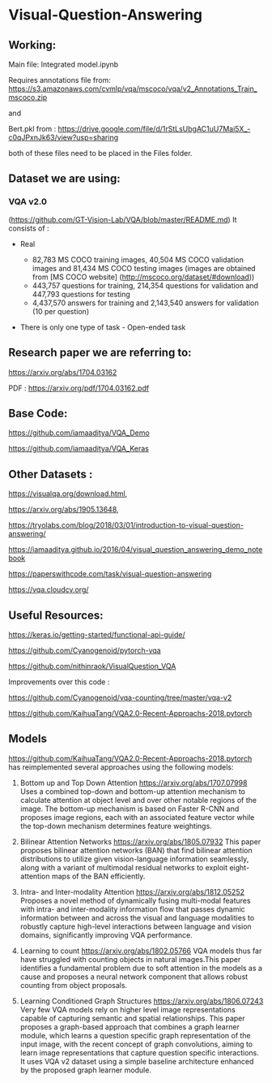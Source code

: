 # Visual-Question-Answering

## Working:
Main file: Integrated model.ipynb

Requires annotations file from: https://s3.amazonaws.com/cvmlp/vqa/mscoco/vqa/v2_Annotations_Train_mscoco.zip

and 

Bert.pkl from :
https://drive.google.com/file/d/1rStLsUbgAC1uU7Mai5X_-c0qJPxnJk63/view?usp=sharing

both of these files need to be placed in the Files folder.

## Dataset we are using:

### VQA v2.0 
(https://github.com/GT-Vision-Lab/VQA/blob/master/README.md)
It consists of : 

- Real
  - 82,783 MS COCO training images, 40,504 MS COCO validation images and 81,434 MS COCO testing images (images are obtained from [MS COCO website] (http://mscoco.org/dataset/#download))
  - 443,757 questions for training, 214,354 questions for validation and 447,793 questions for testing
  - 4,437,570 answers for training and 2,143,540 answers for validation (10 per question)
  
- There is only one type of task - 
Open-ended task


## Research paper we are referring to: 
https://arxiv.org/abs/1704.03162

PDF : https://arxiv.org/pdf/1704.03162.pdf

## Base Code:

https://github.com/iamaaditya/VQA_Demo

https://github.com/iamaaditya/VQA_Keras


## Other Datasets : 
https://visualqa.org/download.html,

https://arxiv.org/abs/1905.13648,

https://tryolabs.com/blog/2018/03/01/introduction-to-visual-question-answering/

https://iamaaditya.github.io/2016/04/visual_question_answering_demo_notebook

https://paperswithcode.com/task/visual-question-answering

https://vqa.cloudcv.org/


## Useful Resources:
https://keras.io/getting-started/functional-api-guide/

https://github.com/Cyanogenoid/pytorch-vqa

https://github.com/nithinraok/VisualQuestion_VQA

Improvements over this code : 

https://github.com/Cyanogenoid/vqa-counting/tree/master/vqa-v2

https://github.com/KaihuaTang/VQA2.0-Recent-Approachs-2018.pytorch

## Models
https://github.com/KaihuaTang/VQA2.0-Recent-Approachs-2018.pytorch has reimplemented several approaches using the following models: 

1. Bottom up and Top Down Attention
https://arxiv.org/abs/1707.07998
Uses a combined top-down and bottom-up attention mechanism to calculate attention at object level and over other notable regions of the image. The bottom-up mechanism is based on Faster R-CNN and proposes image regions, each with an associated feature vector while the top-down mechanism determines feature weightings. 

2. Bilinear Attention Networks
https://arxiv.org/abs/1805.07932
This paper proposes bilinear attention networks (BAN) that find bilinear attention distributions to utilize given vision-language information seamlessly, along with a variant of multimodal residual networks to exploit eight-attention maps of the BAN efficiently. 

3. Intra- and Inter-modality Attention
https://arxiv.org/abs/1812.05252
Proposes a novel method of dynamically fusing multi-modal features with intra- and inter-modality information flow that passes dynamic information between and across the visual and language modalities to robustly capture high-level interactions between language and vision domains, significantly improving VQA performance. 

4. Learning to count
https://arxiv.org/abs/1802.05766
VQA models thus far have struggled with counting objects in natural images.This paper identifies a fundamental problem due to soft attention in the models as a cause and proposes a neural network component that allows robust counting from object proposals.

5. Learning Conditioned Graph Structures
https://arxiv.org/abs/1806.07243
Very few VQA models rely on higher level image representations capable of capturing semantic and spatial relationships. This paper proposes a graph-based approach that combines a graph learner module, which learns a question specific graph representation of the input image, with the recent concept of graph convolutions, aiming to learn image representations that capture question specific interactions. It uses VQA v2 dataset using a simple baseline architecture enhanced by the proposed graph learner module. 
